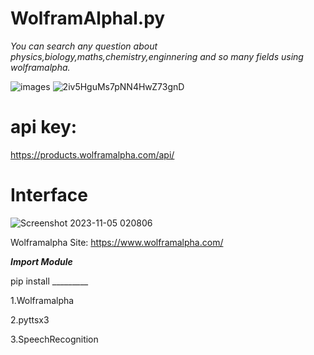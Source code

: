 # WolframAlphal.py
*You can search any question about physics,biology,maths,chemistry,enginnering and so many fields using wolframalpha.* 

![images](https://user-images.githubusercontent.com/87372653/177486185-8cc764c5-8625-4ee0-aeca-621ae96cfabc.png)
![2iv5HguMs7pNN4HwZ73gnD](https://user-images.githubusercontent.com/87372653/177486561-99dce47b-c524-4bcb-9291-9a1b42cf35ca.jpg)

# api key:
https://products.wolframalpha.com/api/

# Interface

![Screenshot 2023-11-05 020806](https://github.com/Unkown-Bug/WolframAlphal.py/assets/87372653/41dea2d1-e0b4-45b8-9469-adbf1c9bd8a8)

Wolframalpha Site:
https://www.wolframalpha.com/

***Import Module***

pip install _________

1.Wolframalpha

2.pyttsx3

3.SpeechRecognition


